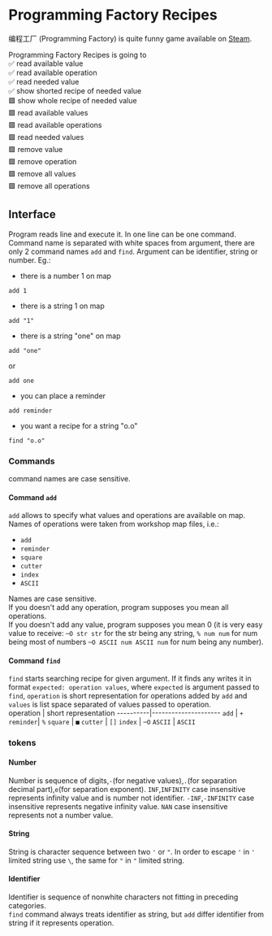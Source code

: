 Programming Factory Recipes
=============================

编程工厂 (Programming Factory) is quite funny game available on [Steam](https://store.steampowered.com/app/2340280/_/). 

Programming Factory Recipes is going to  
✅ read available value  
✅ read available operation  
✅ read needed value  
✅ show shorted recipe of needed value  
🟩 show whole recipe of needed value  
🟩 read available values  
🟩 read available operations  
🟩 read needed values  
🟩 remove value  
🟩 remove operation  
🟩 remove all values  
🟩 remove all operations  

Interface
---------
Program reads line and execute it. In one line can be one command. Command name is separated with white spaces from argument, there are only 2 command names `add` and `find`. Argument can be identifier, string or number. Eg.:
- there is a number 1 on map
```
add 1
```
- there is a string 1 on map
```
add "1"
```
- there is a string "one" on map
```
add "one"
```
or
```
add one
```
- you can place a reminder
```
add reminder
```
- you want a recipe for a string "o.o"
```
find "o.o"
```

### Commands
command names are case sensitive.

#### Command `add`
`add` allows to specify what values and operations are available on map. Names of operations were taken from workshop map files, i.e.:
- `add`
- `reminder`
- `square`
- `cutter`
- `index`
- `ASCII`

Names are case sensitive.  
If you doesn't add any operation, program supposes you mean all operations.  
If you doesn't add any value, program supposes you mean 0 (it is very easy value to receive: `─O str str` for the str being any string, `% num num` for num being most of numbers `─O ASCII num ASCII num` for num being any number).

#### Command `find`
`find` starts searching recipe for given argument. If it finds any writes it in format `expected: operation values`, where `expected` is argument passed to `find`, `operation` is short representation for operations added by `add` and `values` is list space separated of values passed to operation.  
operation | short representation
----------|---------------------
`add`     | `+`
`reminder`| `%`
`square`  | `■`
`cutter`  | `[]`
`index`   | `─O`
`ASCII`   | `ASCII`

### tokens
#### Number
Number is sequence of digits,`-`(for negative values),`.`(for separation decimal part),`e`(for separation exponent). `INF`,`INFINITY` case insensitive represents infinity value and is number not identifier. `-INF`,`-INFINITY` case insensitive represents negative infinity value. `NAN` case insensitive represents not a number value.
#### String
String is character sequence between two `'` or `"`. In order to escape `'` in `'` limited string use `\`, the same for `"` in `"` limited string.

#### Identifier
Identifier is sequence of nonwhite characters not fitting in preceding categories.  
`find` command always treats identifier as string, but `add` differ identifier from string if it represents operation.